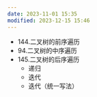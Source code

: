 ```yaml
---
date: 2023-11-01 15:35
modified: 2023-12-15 15:46
---
```

- 144.二叉树的前序遍历
- 94.二叉树的中序遍历
- 145.二叉树的后序遍历
	- 递归
	- 迭代
	- 迭代（统一写法）